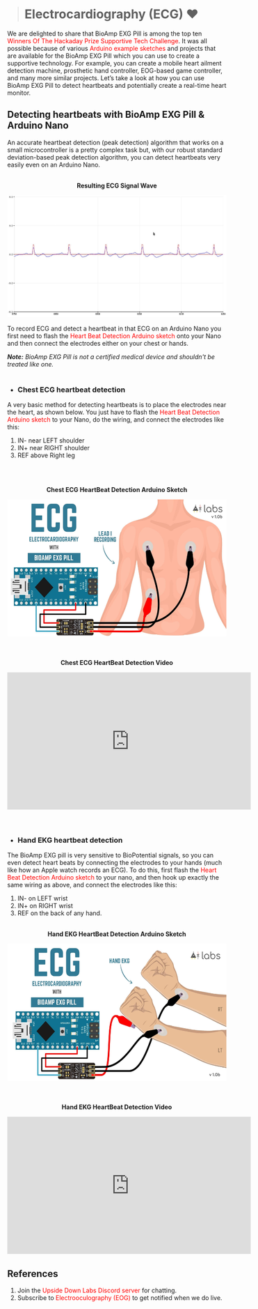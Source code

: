 ># Electrocardiography (ECG) &#10084;

We are delighted to share that BioAmp EXG Pill is among the top ten <a href="https://hackaday.com/2021/08/31/ten-winners-of-the-hackaday-prize-supportive-tech-challenge/" style="color: red; text-decoration: none;">Winners Of The Hackaday Prize Supportive Tech Challenge</a>. It was all possible because of various <a href="https://github.com/upsidedownlabs/BioAmp-EXG-Pill/tree/main/software" style="color: Red; text-decoration: none;"> Arduino example sketches</a>  and projects that are available for the BioAmp EXG Pill which you can use to create a supportive technology. For example, you can create a mobile heart ailment detection machine, prosthetic hand controller, EOG-based game controller, and many more similar projects. Let’s take a look at how you can use BioAmp EXG Pill to detect heartbeats and potentially create a real-time heart monitor.

## Detecting heartbeats with BioAmp EXG Pill & Arduino Nano

An accurate heartbeat detection (peak detection) algorithm that works on a small microcontroller is a pretty complex task but, with our robust standard deviation-based peak detection algorithm, you can detect heartbeats very easily even on an Arduino Nano.
<br></br>
<p style="text-align: center;"> <b> Resulting ECG Signal Wave </b></p>
<div style="text-align:center;">
<img src="images/ECG/bioamp-exg-pill-electrocardiography-wave.jpg" alt="sketch" style="height: 280px; width:560px;"/>
</div>


 
To record ECG and detect a heartbeat in that ECG on an Arduino Nano you first need to flash the <a href="https://github.com/upsidedownlabs/BioAmp-EXG-Pill/blob/main/software/HeartBeatDetection/HeartBeatDetection.ino" style="color: Red; text-decoration: none;"> Heart Beat Detection Arduino sketch </a> onto your Nano and then connect the electrodes either on your chest or hands.  

_**Note:** BioAmp EXG Pill is not a certified medical device and shouldn't be treated like one._
<br>
</br>

- ### Chest ECG heartbeat detection

A very basic method for detecting heartbeats is to place the electrodes near the heart, as shown below. You just have to flash the <a href="https://github.com/upsidedownlabs/BioAmp-EXG-Pill/blob/main/software/HeartBeatDetection/HeartBeatDetection.ino" style="color: Red; text-decoration: none;"> Heart Beat Detection Arduino sketch </a>  to your Nano, do the wiring, and connect the electrodes like this:

1. IN- near LEFT shoulder
2. IN+ near RIGHT shoulder
3. REF above Right leg
<br>
</br>

<p style="text-align: center;"> <b> Chest ECG HeartBeat Detection Arduino Sketch </b></p>
<div style="text-align:center;">
<img src="images/ECG/bioamp-exg-pill-electrocardiography-lead1.jpg" alt="ECG" style="height: 315px; width:560px;"/>
</div>
<br>
</br>
<p style="text-align: center;"> <b> Chest ECG HeartBeat Detection Video </b></p>
<div style="text-align:center;">
<iframe width="560" height="315" src="https://www.youtube.com/embed/jNXJoB72sxU" title="YouTube video player" frameborder="0" allow="accelerometer; autoplay; clipboard-write; encrypted-media; gyroscope; picture-in-picture" allowfullscreen ></iframe>
</div>
<br> </br>

- ### Hand EKG heartbeat detection

The BioAmp EXG pill is very sensitive to BioPotential signals, so you can even detect heart beats by connecting the electrodes to your hands (much like how an Apple watch records an ECG). To do this, first flash the <a href="https://github.com/upsidedownlabs/BioAmp-EXG-Pill/blob/main/software/HeartBeatDetection/HeartBeatDetection.ino" style="color: Red; text-decoration: none;"> Heart Beat Detection Arduino sketch </a> to your nano, and then hook up exactly the same wiring as above, and connect the electrodes like this:

1. IN- on LEFT wrist
2. IN+ on RIGHT wrist
3. REF on the back of any hand.
<br></br>

<p style="text-align: center;"> <b> Hand EKG HeartBeat Detection Arduino Sketch </b></p>
<div style="text-align:center;">
<img src="images/ECG/bioamp-exg-pill-electrocardiography-hand.jpg " alt="sketch" style="height: 315px; width:560px;"/>
</div>
<br></br>
<p style="text-align: center;"> <b> Hand EKG HeartBeat Detection Video</b></p>
<div style="text-align:center;">
<iframe width="560" height="315" src="https://www.youtube.com/embed/5rHjvKB7c1o" title="YouTube video player" frameborder="0" allow="accelerometer; autoplay; clipboard-write; encrypted-media; gyroscope; picture-in-picture" allowfullscreen></iframe>
</div>

## References

1. Join the <a href="https://discord.gg/6aNknuBkfN" style="color: Red; text-decoration: none;">Upside Down Labs Discord server</a>  for chatting.
2. Subscribe to <a href="https://en.wikipedia.org/wiki/Electrooculography" style="color: Red; text-decoration: none;"> Electrooculography (EOG)</a>  to get notified when we do live.


